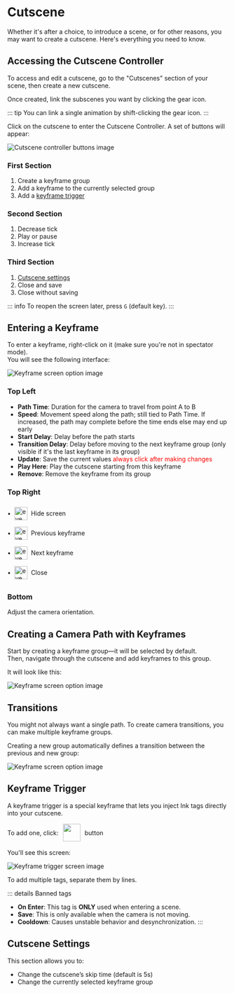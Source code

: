 # Cutscene

Whether it's after a choice, to introduce a scene, or for other reasons, you may want to create a cutscene. Here's everything you need to know.

## Accessing the Cutscene Controller

To access and edit a cutscene, go to the "Cutscenes" section of your scene, then create a new cutscene.

Once created, link the subscenes you want by clicking the gear icon.

::: tip
You can link a single animation by shift-clicking the gear icon.
:::

Click on the cutscene to enter the Cutscene Controller. A set of buttons will appear:

![Cutscene controller buttons image](/assets/creating-in-game/cutscene/cutscene-controller-buttons.png)

### First Section

1. Create a keyframe group
2. Add a keyframe to the currently selected group
3. Add a [keyframe trigger](/creating-in-game/cutscene#keyframe-trigger)

### Second Section

1. Decrease tick
2. Play or pause
3. Increase tick

### Third Section

1. [Cutscene settings](/creating-in-game/cutscene#cutscene-settings)
2. Close and save
3. Close without saving

::: info
To reopen the screen later, press `G` (default key).
:::

## Entering a Keyframe

To enter a keyframe, right-click on it (make sure you're not in spectator mode).  
You will see the following interface:

![Keyframe screen option image](/assets/creating-in-game/cutscene/keyframe-screen.png)

### Top Left

- **Path Time**: Duration for the camera to travel from point A to B
- **Speed**: Movement speed along the path; still tied to Path Time. If increased, the path may complete before the time ends else may end up early
- **Start Delay**: Delay before the path starts
- **Transition Delay**: Delay before moving to the next keyframe group (only visible if it's the last keyframe in its group)
- **Update**: Save the current values <span style="color: red">always click after making changes</span>
- **Play Here**: Play the cutscene starting from this keyframe
- **Remove**: Remove the keyframe from its group

### Top Right

<div style="display: flex; flex-direction: column;">
  <div style="display: flex; align-items: center; gap: 0.5rem;">
    <p>•</p>
    <img src="/assets/creating-in-game/cutscene/eye.png" alt="eye" style="width: 30px; height: auto;" />
    <span>Hide screen</span>
  </div>
  <div style="display: flex; align-items: center; gap: 0.5rem;">
    <p>•</p>
    <img src="/assets/creating-in-game/cutscene/left-arrow.png" alt="eye" style="width: 30px; height: auto;" />
    <span>Previous keyframe</span>
  </div>
  <div style="display: flex; align-items: center; gap: 0.5rem;">
    <p>•</p>
    <img src="/assets/creating-in-game/cutscene/right-arrow.png" alt="eye" style="width: 30px; height: auto;" />
    <span>Next keyframe</span>
  </div>
  <div style="display: flex; align-items: center; gap: 0.5rem;">
    <p>•</p>
    <img src="/assets/creating-in-game/cutscene/close.png" alt="eye" style="width: 30px; height: auto;" />
    <span>Close</span>
  </div>
</div>

### Bottom

Adjust the camera orientation.

## Creating a Camera Path with Keyframes

Start by creating a keyframe group—it will be selected by default.  
Then, navigate through the cutscene and add keyframes to this group.

It will look like this:

![Keyframe screen option image](/assets/creating-in-game/cutscene/one-keyframe-group.png)

## Transitions

You might not always want a single path. To create camera transitions, you can make multiple keyframe groups.

Creating a new group automatically defines a transition between the previous and new group:

![Keyframe screen option image](/assets/creating-in-game/cutscene/multiple-keyframe-group.png)

## Keyframe Trigger

A keyframe trigger is a special keyframe that lets you inject Ink tags directly into your cutscene.

<div style="display: flex; gap:10px; align-items: center;">
  <p>
    To add one, click:
  </p>
  <span><img src="/assets/creating-in-game/cutscene/keyframe-trigger.png" width="40px" /></span>
  <p>button</p>
</div>

You'll see this screen:

![Keyframe trigger screen image](/assets/creating-in-game/cutscene/keyframe-trigger-screen.png)

To add multiple tags, separate them by lines.

::: details Banned tags

- **On Enter**: This tag is **ONLY** used when entering a scene.
- **Save**: This is only available when the camera is not moving.
- **Cooldown**: Causes unstable behavior and desynchronization.
  :::

## Cutscene Settings

This section allows you to:

- Change the cutscene’s skip time (default is 5s)
- Change the currently selected keyframe group

